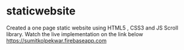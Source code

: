 # staticwebsite
Created a one page static website using HTML5 , CSS3 and JS Scroll library.
Watch the live implementation on the link below
https://sumitkolpekwar.firebaseapp.com
